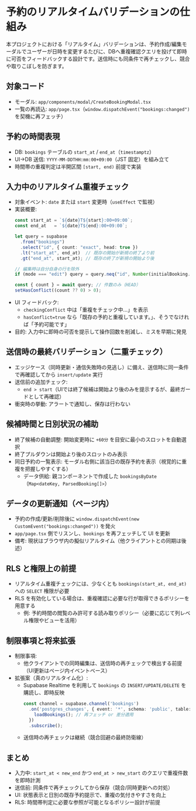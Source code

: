 # 予約のリアルタイムバリデーションの仕組み

本プロジェクトにおける「リアルタイム」バリデーションは、予約作成/編集モーダルでユーザーが日時を変更するたびに、DBへ重複確認クエリを投げて即時に可否をフィードバックする設計です。送信時にも同条件で再チェックし、競合や取りこぼしを防ぎます。

## 対象コード
- モーダル: `app/components/modal/CreateBookingModal.tsx`
- 一覧の再読込: `app/page.tsx`（`window.dispatchEvent("bookings:changed")` を契機に再フェッチ）

## 予約の時間表現
- DB: `bookings` テーブルの `start_at` / `end_at`（`timestamptz`）
- UI→DB 送信: `YYYY-MM-DDTHH:mm:00+09:00`（JST 固定）を組み立て
- 時間帯の重複判定は半開区間 `[start, end)` 前提で実装

## 入力中のリアルタイム重複チェック
- 対象イベント: `date` または `start` 変更時（`useEffect` で監視）
- 実装概要:
  ```ts
  const start_at = `${date}T${start}:00+09:00`;
  const end_at   = `${date}T${end}:00+09:00`;

  let query = supabase
    .from("bookings")
    .select("id", { count: "exact", head: true })
    .lt("start_at", end_at)  // 既存の開始が新規の終了より前
    .gt("end_at", start_at); // 既存の終了が新規の開始より後

  // 編集時は自分自身の行を除外
  if (mode === "edit") query = query.neq("id", Number(initialBooking.id));

  const { count } = await query; // 件数のみ（HEAD）
  setHasConflict((count ?? 0) > 0);
  ```
- UI フィードバック:
  - `checkingConflict` 中は「重複をチェック中…」を表示
  - `hasConflict=true` なら「既存の予約と重複しています。」、そうでなければ「予約可能です」
- 目的: 入力中に即時の可否を提示して操作回数を削減し、ミスを早期に発見

## 送信時の最終バリデーション（二重チェック）
- エッジケース（同時更新・通信失敗時の見逃し）に備え、送信時に同一条件で再確認してから `insert/update` 実行
- 送信前の追加チェック:
  - `end > start`（UIでは終了候補は開始より後のみを提示するが、最終ガードとして再確認）
- 衝突時の挙動: アラートで通知し、保存は行わない

## 候補時間と日別状況の補助
- 終了候補の自動調整: 開始変更時に `+60分` を目安に最小のスロットを自動選択
- 終了プルダウンは開始より後のスロットのみ表示
- 同日予約の一覧表示: モーダル右側に該当日の既存予約を表示（視覚的に重複を把握しやすくする）
  - データ供給: 親コンポーネントで作成した `bookingsByDate`（`Map<dateKey, ParsedBooking[]>`）

## データの更新通知（ページ内）
- 予約の作成/更新/削除後に `window.dispatchEvent(new CustomEvent("bookings:changed"))` を発火
- `app/page.tsx` 側でリスンし、`bookings` を再フェッチして UI を更新
- 備考: 現状はブラウザ内の擬似リアルタイム（他クライアントとの同期は後述）

## RLS と権限上の前提
- リアルタイム重複チェックには、少なくとも `bookings(start_at, end_at)` への `SELECT` 権限が必要
- RLS を有効化している場合は、重複確認に必要な行が取得できるポリシーを用意する
  - 例: 予約時間の閲覧のみ許可する読み取りポリシー（必要に応じて列レベル権限やビューを活用）

## 制限事項と将来拡張
- 制限事項:
  - 他クライアントでの同時編集は、送信時の再チェックで検出する前提（UI更新はページ内イベントベース）
- 拡張案（真のリアルタイム化）:
  - Supabase Realtime を利用して `bookings` の `INSERT/UPDATE/DELETE` を購読し、即時反映
    ```ts
    const channel = supabase.channel('bookings')
      .on('postgres_changes', { event: '*', schema: 'public', table: 'bookings' }, () => {
        loadBookings(); // 再フェッチ or 差分適用
      })
      .subscribe();
    ```
  - 送信時の再チェックは継続（競合回避の最終防衛線）

## まとめ
- 入力中: `start_at < new_end` かつ `end_at > new_start` のクエリで重複件数を即時計測
- 送信前: 同条件で再チェックしてから保存（競合/同時更新への対処）
- UI: 状態表示と日別の既存予約提示で、重複の気付きやすさを向上
- RLS: 時間帯判定に必要な参照が可能となるポリシー設計が前提
